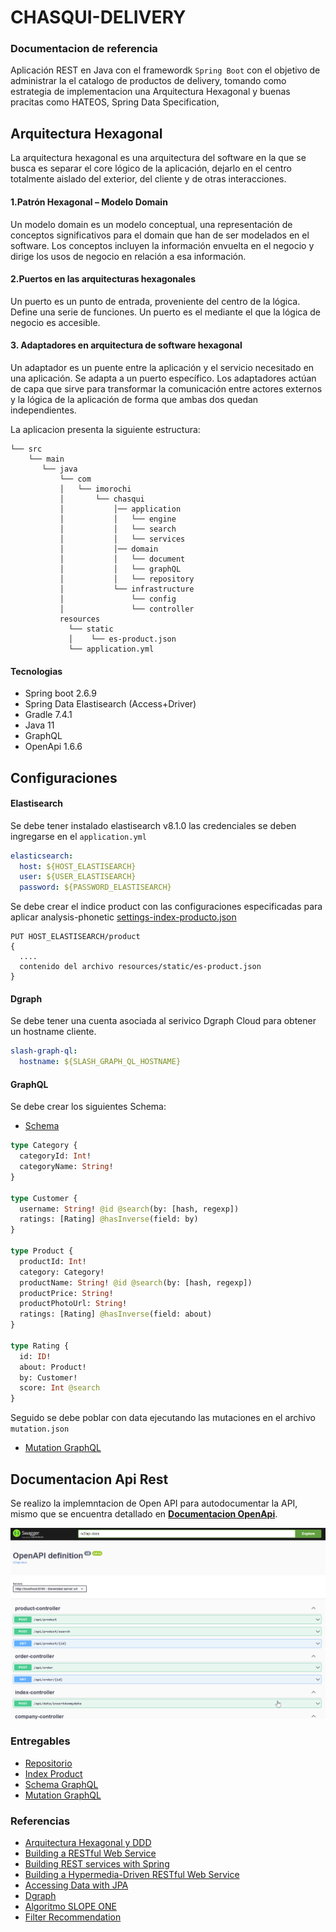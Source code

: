 # CHASQUI-DELIVERY

### Documentacion de referencia
Aplicación REST en Java con el framewordk `Spring Boot` con el objetivo de administrar la el catalogo de productos de delivery, tomando como estrategia de implementacion una Arquitectura Hexagonal y buenas pracitas como HATEOS, Spring Data Specification,

## Arquitectura Hexagonal
La arquitectura hexagonal es una arquitectura del software en la que se busca es separar el core lógico de la aplicación, dejarlo en el centro totalmente aislado del exterior, del cliente y de otras interacciones.

#### 1.Patrón Hexagonal – Modelo Domain

Un modelo domain es un modelo conceptual, una representación de conceptos significativos para el domain que han de ser modelados en el software. Los conceptos incluyen la información envuelta en el negocio y dirige los usos de negocio en relación a esa información.

#### 2.Puertos en las arquitecturas hexagonales

Un puerto es un punto de entrada, proveniente del centro de la lógica. 
Define una serie de funciones. Un puerto es el mediante el que la lógica de negocio es accesible.

#### 3. Adaptadores en arquitectura de software hexagonal
Un adaptador es un puente entre la aplicación y el servicio necesitado en una aplicación.
Se adapta a un puerto específico. Los adaptadores actúan de capa que sirve para transformar
la comunicación entre actores externos y la lógica de la aplicación de forma que ambas dos quedan independientes.


La aplicacion presenta la siguiente estructura:

```
└── src
    └── main
       └── java
           └── com
           │   └── imorochi
           │       └── chasqui
           │           │── application  
           │           │   └── engine
           │           │   └── search
           │           │   └── services
           │           │── domain
           │           │   └── document
           │           │   └── graphQL
           │           │   └── repository
           │           └── infrastructure
           │               └── config
           │               └── controller 
           resources
             └── static
             │    └── es-product.json
             └── application.yml                     
```

#### Tecnologias

* Spring boot 2.6.9
* Spring Data Elastisearch (Access+Driver)
* Gradle 7.4.1
* Java 11
* GraphQL
* OpenApi 1.6.6

## Configuraciones

#### Elastisearch
Se debe tener instalado elastisearch v8.1.0 las credenciales se deben ingregarse en 
el `application.yml`

```yml
elasticsearch:
  host: ${HOST_ELASTISEARCH}
  user: ${USER_ELASTISEARCH}
  password: ${PASSWORD_ELASTISEARCH}
```

Se debe crear el indice product con las configuraciones especificadas para aplicar 
analysis-phonetic [settings-index-producto.json](/src/main/resources/static/es-product.json)
```curl
PUT HOST_ELASTISEARCH/product
{
  ....
  contenido del archivo resources/static/es-product.json
}
```

#### Dgraph
Se debe tener una cuenta asociada al serivico Dgraph Cloud para obtener un hostname cliente.
```yml
slash-graph-ql:
  hostname: ${SLASH_GRAPH_QL_HOSTNAME}
```

#### GraphQL
Se debe crear los siguientes Schema:
* [Schema](https://github.com/IsaiasMorochi/chasqui-delivery/tree/master/src/main/resources/static/schema.json)

```graphql
type Category {
  categoryId: Int!
  categoryName: String!
}

type Customer {
  username: String! @id @search(by: [hash, regexp])
  ratings: [Rating] @hasInverse(field: by)
}

type Product {
  productId: Int!
  category: Category!
  productName: String! @id @search(by: [hash, regexp])
  productPrice: String!
  productPhotoUrl: String!
  ratings: [Rating] @hasInverse(field: about)
}

type Rating {
  id: ID!
  about: Product!
  by: Customer!
  score: Int @search
}
```

Seguido se debe poblar con data ejecutando las mutaciones en el archivo `mutation.json`
* [Mutation GraphQL](https://github.com/IsaiasMorochi/chasqui-delivery/tree/master/src/main/resources/static/mutation.json)

## Documentacion Api Rest
Se realizo la implemntacion de Open API para autodocumentar la API, mismo que se encuentra
detallado en **[Documentacion OpenApi](doc/endpoints/chasqui-delivery-openapi.json)**.

![OpenApi](https://github.com/IsaiasMorochi/chasqui-delivery/blob/master/doc/img/DocOpenApi.png)


### Entregables
* [Repositorio](https://github.com/IsaiasMorochi/chasqui-delivery)
* [Index Product](https://github.com/IsaiasMorochi/chasqui-delivery/tree/master/src/main/resources/static/es-product.json)
* [Schema GraphQL](https://github.com/IsaiasMorochi/chasqui-delivery/tree/master/src/main/resources/static/schema.json)
* [Mutation GraphQL](https://github.com/IsaiasMorochi/chasqui-delivery/tree/master/src/main/resources/static/mutation.json)

### Referencias

* [Arquitectura Hexagonal y DDD](https://codely.tv/blog/screencasts/arquitectura-hexagonal-ddd/)
* [Building a RESTful Web Service](https://spring.io/guides/gs/rest-service/)
* [Building REST services with Spring](https://spring.io/guides/tutorials/bookmarks/)
* [Building a Hypermedia-Driven RESTful Web Service](https://spring.io/guides/gs/rest-hateoas/)
* [Accessing Data with JPA](https://spring.io/guides/gs/accessing-data-jpa/)
* [Dgraph](https://cloud.dgraph.io/_/explorer)
* [Algoritmo SLOPE ONE](https://en.wikipedia.org/wiki/Slope_One)
* [Filter Recommendation](https://www.baeldung.com/java-collaborative-filtering-recommendations)